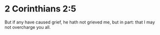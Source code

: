 # 2 Corinthians 2:5

But if any have caused grief, he hath not grieved me, but in part: that I may not overcharge you all.